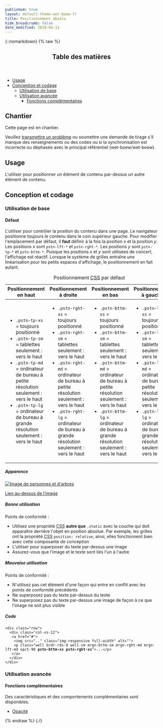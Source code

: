 ```yaml
---
published: true
layout: default-theme-wet-boew-fr
title: Positionnement absolu
hide_breadcrumb: false
date_modified: 2019-04-11
---
```

{::nomarkdown}
{% raw %}
  <span class="wb-prettify all-pre"></span>
  <div class="row">
    <nav role="navigation" class="col-md-8">
      <div class="panel panel-default">
        <header class="panel-heading">
          <h2 class="panel-title">Table des matières</h2>
        </header>
        <div class="panel-body">
          <ul>
            <li><a href="#purpose">Usage</a></li>
            <li><a href="#design">Conception et codage</a>
              <ul>
                <li><a href="#basic">Utilisation de base</a> </li>
                <li><a href="#enhanced">Utilisation avancée</a>
                  <ul>
                    <li><a href="#addon">Fonctions complémentaires</a> </li>
                  </ul>
                </li>
              </ul>
            </li>
          </ul>
        </div>
      </div>
    </nav>
    <section class="col-md-4">
      <div class="panel panel-warning">
        <div class="panel-body">
          <h2 class="mrgn-tp-0 h4 text-warning"><span class="fa fa-exclamation-triangle"></span> Chantier</h2>
          <p>Cette page est en chantier.</p>
          <p>Veuillez <a href="https://github.com/wet-boew/wet-boew-styleguide/issues/new">transmettre un problème</a> ou soumettre une demande de tirage s'il manque des renseignements ou des codes ou si la synchronisation est incorrecte ou déphasée avec le principal référentiel (wet-boew/wet-boew).</p>
        </div>
      </div>
    </section>
  </div>
  <h2 id="purpose"><span class="fa-stack"><span class="fa fa-circle fa-stack-2x"></span><span class="fa fa-info fa-stack-1x fa-inverse"></span></span> Usage</h2>
  <p>L'utiliser pour positionner un élément de contenu par-dessus un autre élément de contenu.</p>
  <h2 id="design"><span class="fa-stack"><span class="fa fa-circle fa-stack-2x"></span><span class="fa fa-paint-brush fa-stack-1x fa-inverse"></span></span> Conception et codage</h2>
  <h3 id="basic">Utilisation de base</h3>
  <h4 id="default"><span class="fa-stack"><span class="fa fa-circle fa-stack-2x"></span><span class="fas fa-cogs fa-stack-1x fa-inverse"></span></span> Défaut</h4>
  <p>L'utiliser pour contrôler la position du contenu dans une page. Le navigateur positionne toujours le contenu dans le coin supérieur gauche. Pour modifier l'emplacement par défaut, il <strong>faut </strong>définir à la fois la position <var>x</var> et la position <var>y</var>. Les positions <var>x</var> sont  <code>pstn-lft-*</code> et <code>pstn-rght-*</code>. Les positions <var>y</var> sont <code>pstn-tp-*</code> et <code>pstn-bttm-*</code>. Puisque les positions <var>x</var> et <var>y</var> sont utilisées de concert, l'affichage est réactif. Lorsque le système de grilles entraîne une linéarisation pour les petits espaces d'affichage, le positionnement en fait autant.</p>
  <table class="table table-bordered">
  <caption class="wb-inv">
  Positionnement <abbr title="feuille de style en cascade">CSS</abbr> par défaut
  </caption>
    <thead>
      <tr>
        <th scope="col">Positionnement en haut</th>
        <th scope="col">Positionnement à droite</th>
        <th scope="col">Positionnement en bas</th>
        <th scope="col">Positionnement à gauche</th>
      </tr>
    </thead>
    <tbody>
      <tr>
        <td><ul class="list-unstyled">
            <li><code>.pstn-tp-xs</code> = toujours positionné </li>
            <li><code>.pstn-tp-sm</code> = tablettes seulement : vers le haut</li>
            <li><code>.pstn-tp-md</code> = ordinateur de bureau à petite résolution seulement : vers le haut</li>
            <li><code>.pstn-tp-lg</code> = ordinateur de bureau à grande résolution seulement : vers le haut</li>
          </ul></td>
        <td><ul class="list-unstyled">
            <li><code>.pstn-rght-xs</code> = toujours positionné</li>
            <li><code>.pstn-rght-sm</code> = tablettes seulement : vers le haut</li>
            <li><code>.pstn-rght-md</code> = ordinateur de bureau à petite résolution seulement : vers le haut</li>
            <li><code>.pstn-rght-lg</code> = ordinateur de bureau à grande résolution seulement : vers le haut</li>
          </ul></td>
        <td><ul class="list-unstyled">
            <li><code>.pstn-bttm-xs</code> = toujours positionné</li>
            <li><code>.pstn-bttm-sm</code> = tablettes seulement : vers le haut</li>
            <li><code>.pstn-bttm-md</code> = ordinateur de bureau à petite résolution seulement : vers le haut</li>
            <li><code>.pstn-bttm-lg</code> = ordinateur de bureau à grande résolution seulement : vers le haut</li>
          </ul></td>
        <td><ul class="list-unstyled">
            <li><code>.pstn-lft-xs</code> = toujours positionné</li>
            <li><code>.pstn-lft-sm</code> = tablettes seulement : vers le haut</li>
            <li><code>.pstn-lft-md</code> = ordinateur de bureau à petite résolution seulement : vers le haut</li>
            <li><code>.pstn-lft-lg</code> = ordinateur de bureau à grande résolution seulement : vers le haut</li>
          </ul></td>
      </tr>
    </tbody>
  </table>
  <div class="row">
    <div class="col-md-4">
      <div class="panel panel-default">
        <div class="panel-body">
          <h5 class="mrgn-tp-0">Apparence</h5>
          <div class="row">
            <div class="col-xs-12"> <a href="#"><img src="https://www.canada.ca/content/canadasite/assets/finance/carousel/20141203-1.jpg" class="img-responsive full-width" alt="Image de personnes et d'arbres">
              <p class="well brdr-rds-0 well-sm mrgn-bttm-sm mrgn-rght-md mrgn-lft-md opct-90 pstn-bttm-xs pstn-rght-xs">Lien au-dessus de l'image</p>
              </a> </div>
          </div>
        </div>
      </div>
    </div>
    <div class="col-md-4">
      <h5 class="mrgn-tp-0 text-success"><span class="glyphicon glyphicon-ok-circle"></span> Bonne utilisation</h5>
<p>Points de conformité&nbsp;:</p>
        <ul>
        <li>Utilisez une propriété <abbr title="feuille de style en cascade">CSS</abbr>  <strong>autre que</strong> <code>.static</code> avec la couche qui doit apparaître derrière l'objet en position absolue. Par exemple, les grilles ont la propriété <abbr title="feuille de style en cascade">CSS</abbr>  <code>position: relative</code>; ainsi, elles fonctionnent bien avec cette composante de conception</li>
        <li> L'utiliser pour superposer du texte par-dessus une image</li>
        <li> Assurez-vous que l'image et le texte sont liés l'un à l'autre</li>
      </ul>
      <h5 class="mrgn-tp-0 text-danger"><span class="glyphicon glyphicon-remove-circle"></span> Mauvaise utilisation</h5>
      <p>Points de conformité&nbsp;:</p>
      <ul>
        <li>N'utilisez pas cet élément d'une façon qui entre en conflit avec les points de conformité précédents</li>
        <li>Ne superposez pas du texte par-dessus du texte</li>
        <li> Ne superposez pas du texte par-dessus une image de façon à ce que l'image ne soit plus visible</li>
      </ul>
    </div>
    <div class="col-md-4">
      <h5 class="mrgn-tp-0">Code</h5>
      <pre><code>&lt;div class=&quot;row&quot;&gt;
  &lt;div class=&quot;col-xs-12&quot;&gt;
   &lt;a href=&quot;#&quot;&gt;
    &lt;img src=&quot;..&quot; class=&quot;img-responsive full-width&quot; alt=&quot;&quot;&gt;
    &lt;p class=&quot;well brdr-rds-0 well-sm mrgn-bttm-sm mrgn-rght-md mrgn-lft-md opct-90 <strong>pstn-bttm-xs pstn-rght-xs</strong>&quot;&gt;...&lt;/p&gt;
   &lt;/a&gt;
  &lt;/div&gt;
&lt;/div&gt;</code></pre>
    </div>
  </div>
  <h3 id="enhanced">Utilisation avancée</h3>
  <h4 id="addon"><span class="fa-stack"><span class="fa fa-circle fa-stack-2x"></span><span class="fa fa-stack-1x fa-plus fa-inverse"></span></span> Fonctions complémentaires</h4>
  <p>Des caractéristiques et des comportements complémentaires sont disponibles.</p>
  <ul class="list-inline lst-spcd">
    <li><a class="btn btn-default" href="opacity-fr.html">Opacité</a></li>
  </ul>
{% endraw %}
{:/}
